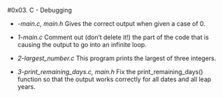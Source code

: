 #0x03. C - Debugging

* *-main.c, main.h* Gives the correct output when given a case of 0.

* *1-main.c* Comment out (don’t delete it!) the part of the code that is causing		the output to go into an infinite loop.

* *2-largest_number.c* This program prints the largest of three integers.

* *3-print_remaining_days.c, main.h* Fix the print_remaining_days() function so 		that the output works correctly for all dates and all leap years.
